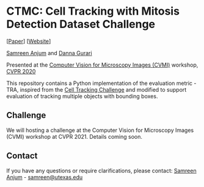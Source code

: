 # CTMC: Cell Tracking with Mitosis Detection Dataset Challenge
[[Paper](https://openaccess.thecvf.com/content_CVPRW_2020/papers/w57/Anjum_CTMC_Cell_Tracking_With_Mitosis_Detection_Dataset_Challenge_CVPRW_2020_paper.pdf)] [[Website](https://ivc.ischool.utexas.edu/ctmc/)]

[Samreen Anjum](https://www.ischool.utexas.edu/~samreen/) and [Danna Gurari](https://www.ischool.utexas.edu/~dannag/AboutMe.html)

Presented at the [Computer Vision for Microscopy Images (CVMI)](https://cvmi2020.github.io/accepted.html) workshop, [CVPR 2020](http://cvpr2020.thecvf.com/)

This repository contains a Python implementation of the evaluation metric - TRA, inspired from the [Cell Tracking Challenge](https://github.com/CellTrackingChallenge/measures) and modified to support evaluation of tracking multiple objects with bounding boxes.

## Challenge

We will hosting a challenge at the Computer Vision for Microscopy Images (CVMI) workshop at CVPR 2021. Details coming soon. 

## Contact

If you have any questions or require clarifications, please contact: [Samreen Anjum](https://www.ischool.utexas.edu/~samreen/) - samreen@utexas.edu



